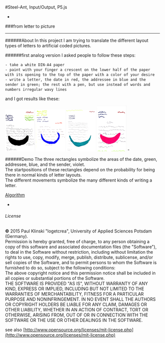 #Steel-Ant, Input/Output, P5.js

-

###from letter to picture

---


######About
In this project I am trying to translate the different layout types of letters to artificial coded  pictures.
 
 
######first analog version
I asked people to follow these steps:  

	- take a white DIN-A4 paper
	- paint with your finger a crescent on the lower half of the paper with its opening to the top of the paper with a color of your desire
	- write a letter, the date in red, the addressee in blue and the sender in green; the rest with a pen, but use instead of words and numbers irregular wavy lines
and I got results like these:

<img src="https://raw.githubusercontent.com/logetcrea/from-letter-to-picture/master/screenshots/1.version/2.JPG" width="19%" style="display: inline-block;" />
<img src="https://raw.githubusercontent.com/logetcrea/from-letter-to-picture/master/screenshots/1.version/4.JPG" width="19%" style="display: inline-block;" />
<img src="https://raw.githubusercontent.com/logetcrea/from-letter-to-picture/master/screenshots/1.version/7.JPG" width="19%" style="display: inline-block;" />
<img src="https://raw.githubusercontent.com/logetcrea/from-letter-to-picture/master/screenshots/1.version/10.JPG" width="19%" style="display: inline-block;" />
-

######Demo
The three rectangles symbolize the areas of the date, green, addressee, blue,  and the sender, violet.  
The startpositions of these rectangles depend on the probability for being there in normal kinds of letter layouts.  
The different movements symbolize the many different kinds of writing a letter.  

[Algorithm](http://logetcrea.github.io/from-letter-to-picture/index.html)

-

###### License


**©** 2015 Paul Klinski "logetcrea", University of Applied Sciences Potsdam (Germany).  
Permission is hereby granted, free of charge, to any person obtaining a copy of this software and associated documentation files (the "Software"), to deal in the Software without restriction, including without limitation the rights to use, copy, modify, merge, publish, distribute, sublicense, and/or sell copies of the Software, and to permit persons to whom the Software is furnished to do so, subject to the following conditions:  
The above copyright notice and this permission notice shall be included in all copies or substantial portions of the Software.  
THE SOFTWARE IS PROVIDED "AS IS", WITHOUT WARRANTY OF ANY KIND, EXPRESS OR IMPLIED, INCLUDING BUT NOT LIMITED TO THE WARRANTIES OF MERCHANTABILITY, FITNESS FOR A PARTICULAR PURPOSE AND NONINFRINGEMENT. IN NO EVENT SHALL THE AUTHORS OR COPYRIGHT HOLDERS BE LIABLE FOR ANY CLAIM, DAMAGES OR OTHER LIABILITY, WHETHER IN AN ACTION OF CONTRACT, TORT OR OTHERWISE, ARISING FROM, OUT OF OR IN CONNECTION WITH THE SOFTWARE OR THE USE OR OTHER DEALINGS IN THE SOFTWARE.

see also [http://www.opensource.org/licenses/mit-license.php](http://www.opensource.org/licenses/mit-license.php)

